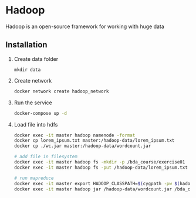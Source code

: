 # Hadoop
Hadoop is an open-source framework for working with huge data

## Installation

1. Create data folder
   ```
   mkdir data
   ```

1. Create network
   ``` bash
   docker network create hadoop_network
   ```

1. Run the service
   ``` bash
   docker-compose up -d
   ```

1. Load file into hdfs
   ``` bash
   docker exec -it master hadoop namenode -format
   docker cp lorem_ipsum.txt master:/hadoop-data/lorem_ipsum.txt
   docker cp ./wc.jar master:/hadoop-data/wordcount.jar

   # add file in filesystem
   docker exec -it master hadoop fs -mkdir -p /bda_course/exercise01
   docker exec -it master hadoop fs -put /hadoop-data/lorem_ipsum.txt /bda_course/exercise01/

   # run mapreduce
   docker exec -it master export HADOOP_CLASSPATH=$(cygpath -pw $(hadoop classpath)):$HADOOP_CLASSPATH
   docker exec -it master hadoop jar /hadoop-data/wordcount.jar /bda_course/exercise01/lorem_ipsum.txt /bda_course/exercise01/output
   ```